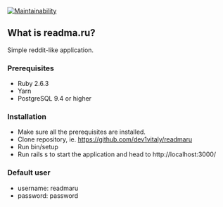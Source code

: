 [![Maintainability](https://api.codeclimate.com/v1/badges/fbc4fb2100e75266b192/maintainability)](https://codeclimate.com/github/dev1vitaly/readmaru/maintainability)

## What is readma.ru?
Simple reddit-like application.

### Prerequisites

* Ruby 2.6.3
* Yarn
* PostgreSQL 9.4 or higher

### Installation

* Make sure all the prerequisites are installed.
* Clone repository, ie. https://github.com/dev1vitaly/readmaru
* Run bin/setup
* Run rails s to start the application and head to http://localhost:3000/

### Default user

* username: readmaru
* password: password

